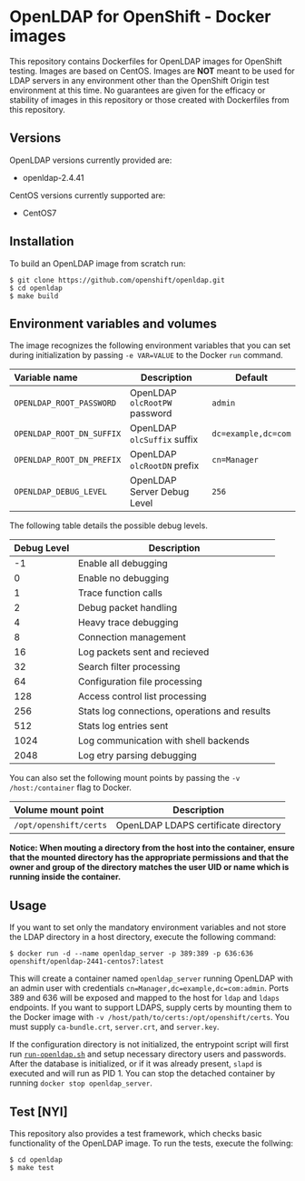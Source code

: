 OpenLDAP for OpenShift - Docker images
========================================

This repository contains Dockerfiles for OpenLDAP images for OpenShift testing.
Images are based on CentOS. Images are **NOT** meant to be used for LDAP servers in
any environment other than the OpenShift Origin test environment at this time. No
guarantees are given for the efficacy or stability of images in this repository or
those created with Dockerfiles from this repository.


Versions
---------------
OpenLDAP versions currently provided are:
* openldap-2.4.41

CentOS versions currently supported are:
* CentOS7


Installation
----------------------
To build an OpenLDAP image from scratch run:

```
$ git clone https://github.com/openshift/openldap.git
$ cd openldap
$ make build
```

Environment variables and volumes
----------------------------------

The image recognizes the following environment variables that you can set during
initialization by passing `-e VAR=VALUE` to the Docker `run` command.

|    Variable name           |    Description                            | Default                   |
| :------------------------- | ----------------------------------------- | ------------------------- |
|  `OPENLDAP_ROOT_PASSWORD`  | OpenLDAP `olcRootPW` password             | `admin`                   |
|  `OPENLDAP_ROOT_DN_SUFFIX` | OpenLDAP `olcSuffix` suffix               | `dc=example,dc=com`       |
|  `OPENLDAP_ROOT_DN_PREFIX` | OpenLDAP `olcRootDN` prefix               | `cn=Manager`              |
|  `OPENLDAP_DEBUG_LEVEL`    | OpenLDAP Server Debug Level               | `256`                     |

The following table details the possible debug levels.

| Debug Level | Description                                   |
| ----------- | --------------------------------------------- |
| -1          | Enable all debugging                          |  
|  0          | Enable no debugging                           |
|  1          | Trace function calls                          |
|  2          | Debug packet handling                         |
|  4          | Heavy trace debugging                         |
|  8          | Connection management                         |
|  16         | Log packets sent and recieved                 |
|  32         | Search filter processing                      |
|  64         | Configuration file processing                 |
|  128        | Access control list processing                |
|  256        | Stats log connections, operations and results |
|  512        | Stats log entries sent                        |
|  1024       | Log communication with shell backends         |
|  2048       | Log etry parsing debugging                    | 

You can also set the following mount points by passing the `-v /host:/container` flag to Docker.

|  Volume mount point     | Description                          |
| :---------------------- | ------------------------------------ |
|  `/opt/openshift/certs` | OpenLDAP LDAPS certificate directory |

**Notice: When mouting a directory from the host into the container, ensure that the mounted
directory has the appropriate permissions and that the owner and group of the directory
matches the user UID or name which is running inside the container.**

Usage
---------------------------------

If you want to set only the mandatory environment variables and not store
the LDAP directory in a host directory, execute the following command:

```
$ docker run -d --name openldap_server -p 389:389 -p 636:636 openshift/openldap-2441-centos7:latest
```

This will create a container named `openldap_server` running OpenLDAP with an admin
user with credentials `cn=Manager,dc=example,dc=com:admin`. Ports 389 and 636 will be exposed and mapped
to the host for `ldap` and `ldaps` endpoints. If you want to support LDAPS, supply certs by mounting them to the Docker
image with `-v /host/path/to/certs:/opt/openshift/certs`. You must supply `ca-bundle.crt`, `server.crt`, and `server.key`.

If the configuration directory is not initialized, the entrypoint script will first
run [`run-openldap.sh`](2.4.41/run-openldap.sh) and setup necessary directory users and passwords. 
After the database is initialized, or if it was already present, `slapd` is executed and will run 
as PID 1. You can stop the detached container by running `docker stop openldap_server`.

Test [NYI]
---------------------------------

This repository also provides a test framework, which checks basic functionality
of the OpenLDAP image. To run the tests, execute the follwing:

```
$ cd openldap
$ make test
```
